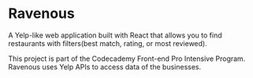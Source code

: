 # Ravenous
A Yelp-like web application built with React that allows you to find restaurants with filters(best match, rating, or most reviewed).

This project is part of the Codecademy Front-end Pro Intensive Program. Ravenous uses Yelp APIs to access data of the businesses.
